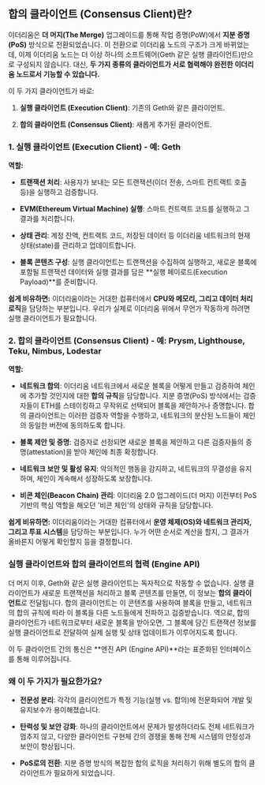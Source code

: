 
## 합의 클라이언트 (Consensus Client)란?

이더리움은 **더 머지(The Merge)** 업그레이드를 통해 작업 증명(PoW)에서 **지분 증명(PoS)** 방식으로 전환되었습니다. 이 전환으로 이더리움 노드의 구조가 크게 바뀌었는데, 이제 이더리움 노드는 더 이상 하나의 소프트웨어(Geth 같은 실행 클라이언트)만으로 구성되지 않습니다. 대신, **두 가지 종류의 클라이언트가 서로 협력해야 완전한 이더리움 노드로서 기능할 수 있습니다.**

이 두 가지 클라이언트가 바로:

1. **실행 클라이언트 (Execution Client)**: 기존의 Geth와 같은 클라이언트.
    
2. **합의 클라이언트 (Consensus Client)**: 새롭게 추가된 클라이언트.
    

### 1. 실행 클라이언트 (Execution Client) - 예: Geth

**역할:**

- **트랜잭션 처리**: 사용자가 보내는 모든 트랜잭션(이더 전송, 스마트 컨트랙트 호출 등)을 실행하고 검증합니다.
    
- **EVM(Ethereum Virtual Machine) 실행**: 스마트 컨트랙트 코드를 실행하고 그 결과를 처리합니다.
    
- **상태 관리**: 계정 잔액, 컨트랙트 코드, 저장된 데이터 등 이더리움 네트워크의 현재 상태(state)를 관리하고 업데이트합니다.
    
- **블록 콘텐츠 구성**: 실행 클라이언트는 트랜잭션을 수집하여 실행하고, 새로운 블록에 포함될 트랜잭션 데이터와 실행 결과를 담은 **실행 페이로드(Execution Payload)**를 준비합니다.
    

**쉽게 비유하면:** 이더리움이라는 거대한 컴퓨터에서 **CPU와 메모리, 그리고 데이터 처리 로직**을 담당하는 부분입니다. 우리가 실제로 이더리움 위에서 무언가 작동하게 하려면 실행 클라이언트가 필요합니다.

### 2. 합의 클라이언트 (Consensus Client) - 예: Prysm, Lighthouse, Teku, Nimbus, Lodestar

**역할:**

- **네트워크 합의**: 이더리움 네트워크에서 새로운 블록을 어떻게 만들고 검증하여 체인에 추가할 것인지에 대한 **합의 규칙**을 담당합니다. 지분 증명(PoS) 방식에서는 검증자들이 ETH를 스테이킹하고 무작위로 선택되어 블록을 제안하거나 증명합니다. 합의 클라이언트는 이러한 검증자 역할을 수행하고, 네트워크의 분산된 노드들이 체인의 동일한 버전에 동의하도록 합니다.
    
- **블록 제안 및 증명**: 검증자로 선정되면 새로운 블록을 제안하고 다른 검증자들의 증명(attestation)을 받아 체인에 최종 확정합니다.
    
- **네트워크 보안 및 활성 유지**: 악의적인 행동을 감지하고, 네트워크의 무결성을 유지하며, 체인이 계속해서 성장하도록 보장합니다.
    
- **비콘 체인(Beacon Chain) 관리**: 이더리움 2.0 업그레이드(더 머지) 이전부터 PoS 기반의 핵심 역할을 해오던 '비콘 체인'의 상태와 규칙을 담당합니다.
    

**쉽게 비유하면:** 이더리움이라는 거대한 컴퓨터에서 **운영 체제(OS)와 네트워크 관리자, 그리고 투표 시스템**을 담당하는 부분입니다. 누가 어떤 순서로 계산을 할지, 그 결과가 올바른지 어떻게 확인할지 등을 결정합니다.

### 실행 클라이언트와 합의 클라이언트의 협력 (Engine API)

더 머지 이후, Geth와 같은 실행 클라이언트는 독자적으로 작동할 수 없습니다. 실행 클라이언트가 새로운 트랜잭션을 처리하고 블록 콘텐츠를 만들면, 이 정보는 **합의 클라이언트**로 전달됩니다. 합의 클라이언트는 이 콘텐츠를 사용하여 블록을 만들고, 네트워크의 합의 규칙에 따라 이 블록을 다른 노드들에게 전파하고 검증받습니다. 역으로, 합의 클라이언트가 네트워크로부터 새로운 블록을 받아오면, 그 블록에 담긴 트랜잭션 정보를 실행 클라이언트로 전달하여 실제 실행 및 상태 업데이트가 이루어지도록 합니다.

이 두 클라이언트 간의 통신은 **엔진 API (Engine API)**라는 표준화된 인터페이스를 통해 이루어집니다.

### 왜 이 두 가지가 필요한가요?

- **전문성 분리**: 각각의 클라이언트가 특정 기능(실행 vs. 합의)에 전문화되어 개발 및 유지보수가 용이해졌습니다.
    
- **탄력성 및 보안 강화**: 하나의 클라이언트에서 문제가 발생하더라도 전체 네트워크가 멈추지 않고, 다양한 클라이언트 구현체 간의 경쟁을 통해 전체 시스템의 안정성과 보안이 향상됩니다.
    
- **PoS로의 전환**: 지분 증명 방식의 복잡한 합의 로직을 처리하기 위해 별도의 합의 클라이언트가 필요하게 되었습니다.